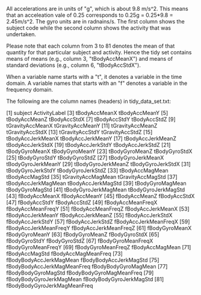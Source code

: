 All accelerations are in units of "g", which is about 9.8 m/s^2. This means that an acceleation vale of 0.25 corresponds to 0.25g = 0.25*9.8 = 2.45m/s^2. The gyro units are in radnains/s. The first column shows the subject code while the second column shows the activity that was undertaken.

Please note that each column from 3 to 81 denotes the mean of that quantity for that particular subject and activity. Hence the tidy set contains means of means (e.g., column 3, "tBodyAccMeanX") and means of standard deviations (e.g., column 6, "tBodyAccStdX").

When a variable name starts with a "t", it denotes a variable in the time domain. A variable names that starts with an "f" denotes a variable in the frequency domain.

The following are the column names (headers) in tidy_data_set.txt:

 [1] subject                      ActivityLabel
 [3] tBodyAccMeanX                tBodyAccMeanY
 [5] tBodyAccMeanZ                tBodyAccStdX
 [7] tBodyAccStdY                 tBodyAccStdZ
 [9] tGravityAccMeanX             tGravityAccMeanY
[11] tGravityAccMeanZ             tGravityAccStdX
[13] tGravityAccStdY              tGravityAccStdZ
[15] tBodyAccJerkMeanX            tBodyAccJerkMeanY
[17] tBodyAccJerkMeanZ            tBodyAccJerkStdX
[19] tBodyAccJerkStdY             tBodyAccJerkStdZ
[21] tBodyGyroMeanX               tBodyGyroMeanY
[23] tBodyGyroMeanZ               tBodyGyroStdX
[25] tBodyGyroStdY                tBodyGyroStdZ
[27] tBodyGyroJerkMeanX           tBodyGyroJerkMeanY
[29] tBodyGyroJerkMeanZ           tBodyGyroJerkStdX
[31] tBodyGyroJerkStdY            tBodyGyroJerkStdZ
[33] tBodyAccMagMean              tBodyAccMagStd
[35] tGravityAccMagMean           tGravityAccMagStd
[37] tBodyAccJerkMagMean          tBodyAccJerkMagStd
[39] tBodyGyroMagMean             tBodyGyroMagStd
[41] tBodyGyroJerkMagMean         tBodyGyroJerkMagStd
[43] fBodyAccMeanX                fBodyAccMeanY
[45] fBodyAccMeanZ                fBodyAccStdX
[47] fBodyAccStdY                 fBodyAccStdZ
[49] fBodyAccMeanFreqX            fBodyAccMeanFreqY
[51] fBodyAccMeanFreqZ            fBodyAccJerkMeanX
[53] fBodyAccJerkMeanY            fBodyAccJerkMeanZ
[55] fBodyAccJerkStdX             fBodyAccJerkStdY
[57] fBodyAccJerkStdZ             fBodyAccJerkMeanFreqX
[59] fBodyAccJerkMeanFreqY        fBodyAccJerkMeanFreqZ
[61] fBodyGyroMeanX               fBodyGyroMeanY
[63] fBodyGyroMeanZ               fBodyGyroStdX
[65] fBodyGyroStdY                fBodyGyroStdZ
[67] fBodyGyroMeanFreqX           fBodyGyroMeanFreqY
[69] fBodyGyroMeanFreqZ           fBodyAccMagMean
[71] fBodyAccMagStd               fBodyAccMagMeanFreq
[73] fBodyBodyAccJerkMagMean      fBodyBodyAccJerkMagStd
[75] fBodyBodyAccJerkMagMeanFreq  fBodyBodyGyroMagMean
[77] fBodyBodyGyroMagStd          fBodyBodyGyroMagMeanFreq
[79] fBodyBodyGyroJerkMagMean     fBodyBodyGyroJerkMagStd
[81] fBodyBodyGyroJerkMagMeanFreq
